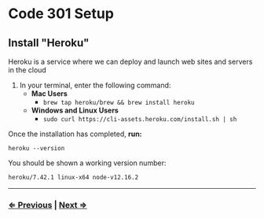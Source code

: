 # Code 301 Setup

## Install "Heroku"

Heroku is a service where we can deploy and launch web sites and servers in the cloud

1. In your terminal, enter the following command:
   - **Mac Users**
     - `brew tap heroku/brew && brew install heroku`
   - **Windows and Linux Users**
     - `sudo curl https://cli-assets.heroku.com/install.sh | sh`

Once the installation has completed, **run:**

 `heroku --version`

You should be shown a working version number:

```bash
heroku/7.42.1 linux-x64 node-v12.16.2
```

---

### [⇐ Previous](./README.md) | [Next ⇒](./2-postgres.md)

